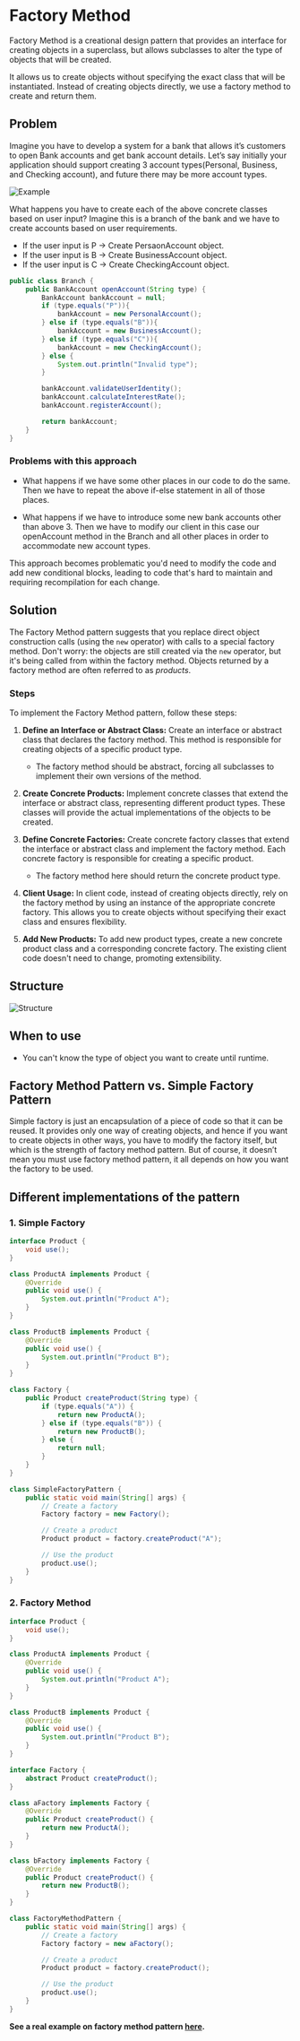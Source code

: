 # Factory Method

Factory Method is a creational design pattern that provides an interface for creating objects in a superclass, but allows subclasses to alter the type of objects that will be created.

It allows us to create objects without specifying the exact class that will be instantiated. Instead of creating objects directly, we use a factory method to create and return them.

## Problem

Imagine you have to develop a system for a bank that allows it’s customers to open Bank accounts and get bank account details. Let’s say initially your application should support creating 3 account types(Personal, Business, and Checking account), and future there may be more account types.

![Example](/imgs/BankAccount.webp)

What happens you have to create each of the above concrete classes based on user input? Imagine this is a branch of the bank and we have to create accounts based on user requirements.

- If the user input is P -> Create PersaonAccount object.
- If the user input is B -> Create BusinessAccount object.
- If the user input is C -> Create CheckingAccount object.

```java
public class Branch {
    public BankAccount openAccount(String type) {
        BankAccount bankAccount = null;
        if (type.equals("P")){
            bankAccount = new PersonalAccount();
        } else if (type.equals("B")){
            bankAccount = new BusinessAccount();
        } else if (type.equals("C")){
            bankAccount = new CheckingAccount();
        } else {
            System.out.println("Invalid type");
        }

        bankAccount.validateUserIdentity();
        bankAccount.calculateInterestRate();
        bankAccount.registerAccount();

        return bankAccount;
    }
}
```

### Problems with this approach

- What happens if we have some other places in our code to do the same. Then we have to repeat the above if-else statement in all of those places.

- What happens if we have to introduce some new bank accounts other than above 3. Then we have to modify our client in this case our openAccount method in the Branch and all other places in order to accommodate new account types.

This approach becomes problematic you'd need to modify the code and add new conditional blocks, leading to code that's hard to maintain and requiring recompilation for each change.

## Solution

The Factory Method pattern suggests that you replace direct object construction calls (using the `new` operator) with calls to a special factory method. Don't worry: the objects are still created via the `new` operator, but it's being called from within the factory method. Objects returned by a factory method are often referred to as *products*.

### Steps

To implement the Factory Method pattern, follow these steps:

1. **Define an Interface or Abstract Class:** Create an interface or abstract class that declares the factory method. This method is responsible for creating objects of a specific product type.
    - The factory method should be abstract, forcing all subclasses to implement their own versions of the method.

2. **Create Concrete Products:** Implement concrete classes that extend the interface or abstract class, representing different product types. These classes will provide the actual implementations of the objects to be created.

3. **Define Concrete Factories:** Create concrete factory classes that extend the interface or abstract class and implement the factory method. Each concrete factory is responsible for creating a specific product.
    - The factory method here should return the concrete product type.

4. **Client Usage:** In client code, instead of creating objects directly, rely on the factory method by using an instance of the appropriate concrete factory. This allows you to create objects without specifying their exact class and ensures flexibility.

5. **Add New Products:** To add new product types, create a new concrete product class and a corresponding concrete factory. The existing client code doesn't need to change, promoting extensibility.

## Structure

![Structure](/imgs/factorymethod.png)

## When to use

- You can't know the type of object you want to create until runtime.

## Factory Method Pattern vs. Simple Factory Pattern

Simple factory is just an encapsulation of a piece of code so that it can be reused. It provides only one way of creating objects, and hence if you want to create objects in other ways, you have to modify the factory itself, but which is the strength of factory method pattern. But of course, it doesn’t mean you must use factory method pattern, it all depends on how you want the factory to be used.

## Different implementations of the pattern

### 1. Simple Factory

```java
interface Product {
    void use();
}

class ProductA implements Product {
    @Override
    public void use() {
        System.out.println("Product A");
    }
}

class ProductB implements Product {
    @Override
    public void use() {
        System.out.println("Product B");
    }
}

class Factory {
    public Product createProduct(String type) {
        if (type.equals("A")) {
            return new ProductA();
        } else if (type.equals("B")) {
            return new ProductB();
        } else {
            return null;
        }
    }
}

class SimpleFactoryPattern {
    public static void main(String[] args) {
        // Create a factory
        Factory factory = new Factory();

        // Create a product
        Product product = factory.createProduct("A");

        // Use the product
        product.use();
    }
}
```

### 2. Factory Method

```java
interface Product {
    void use();
}

class ProductA implements Product {
    @Override
    public void use() {
        System.out.println("Product A");
    }
}

class ProductB implements Product {
    @Override
    public void use() {
        System.out.println("Product B");
    }
}

interface Factory {
    abstract Product createProduct();
}

class aFactory implements Factory {
    @Override
    public Product createProduct() {
        return new ProductA();
    }
}

class bFactory implements Factory {
    @Override
    public Product createProduct() {
        return new ProductB();
    }
}

class FactoryMethodPattern {
    public static void main(String[] args) {
        // Create a factory
        Factory factory = new aFactory();

        // Create a product
        Product product = factory.createProduct();

        // Use the product
        product.use();
    }
}
```

**See a real example on factory method pattern [here](/creational/code/factory-method.java).**